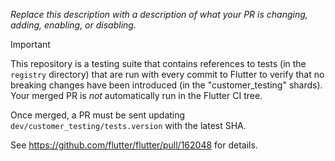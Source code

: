 <!--
Thanks for filing a pull request!
Reviewers are typically assigned within a week of filing a request.
To learn more about code review, see our documentation on Tree Hygiene: https://github.com/flutter/flutter/blob/main/docs/contributing/Tree-hygiene.md
-->

*Replace this description with a description of what your PR is changing, adding, enabling, or disabling.*

> [!IMPORTANT]
> This repository is a testing suite that contains references to tests (in the `registry` directory) that are run with every commit to Flutter
> to verify that no breaking changes have been introduced (in the "customer_testing" shards). Your merged PR is _not_ automatically run in the
> Flutter CI tree.
>
> Once merged, a PR must be sent updating `dev/customer_testing/tests.version` with the latest SHA.
>
> See <https://github.com/flutter/flutter/pull/162048> for details.
